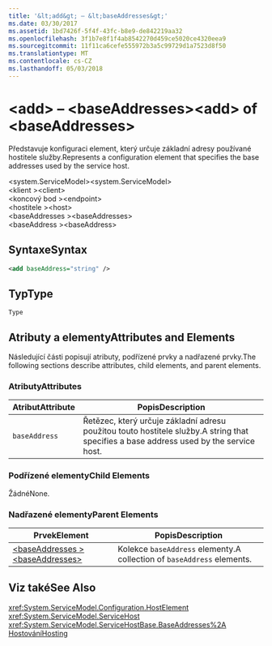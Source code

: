 ```yaml
---
title: '&lt;add&gt; – &lt;baseAddresses&gt;'
ms.date: 03/30/2017
ms.assetid: 1bd7426f-5f4f-43fc-b8e9-de842219aa32
ms.openlocfilehash: 3f1b7e8f1f4ab8542270d459ce5020ce4320eea9
ms.sourcegitcommit: 11f11ca6cefe555972b3a5c99729d1a7523d8f50
ms.translationtype: MT
ms.contentlocale: cs-CZ
ms.lasthandoff: 05/03/2018
---
```

# <a name="ltaddgt-of-ltbaseaddressesgt"></a><span data-ttu-id="35d36-102">&lt;add&gt; – &lt;baseAddresses&gt;</span><span class="sxs-lookup"><span data-stu-id="35d36-102">&lt;add&gt; of &lt;baseAddresses&gt;</span></span>
<span data-ttu-id="35d36-103">Představuje konfiguraci element, který určuje základní adresy používané hostitele služby.</span><span class="sxs-lookup"><span data-stu-id="35d36-103">Represents a configuration element that specifies the base addresses used by the service host.</span></span>  
  
 <span data-ttu-id="35d36-104">\<system.ServiceModel></span><span class="sxs-lookup"><span data-stu-id="35d36-104">\<system.ServiceModel></span></span>  
<span data-ttu-id="35d36-105">\<klient ></span><span class="sxs-lookup"><span data-stu-id="35d36-105">\<client></span></span>  
<span data-ttu-id="35d36-106">\<koncový bod ></span><span class="sxs-lookup"><span data-stu-id="35d36-106">\<endpoint></span></span>  
<span data-ttu-id="35d36-107">\<hostitele ></span><span class="sxs-lookup"><span data-stu-id="35d36-107">\<host></span></span>  
<span data-ttu-id="35d36-108">\<baseAddresses ></span><span class="sxs-lookup"><span data-stu-id="35d36-108">\<baseAddresses></span></span>  
<span data-ttu-id="35d36-109">\<baseAddress ></span><span class="sxs-lookup"><span data-stu-id="35d36-109">\<baseAddress></span></span>  
  
## <a name="syntax"></a><span data-ttu-id="35d36-110">Syntaxe</span><span class="sxs-lookup"><span data-stu-id="35d36-110">Syntax</span></span>  
  
```xml  
<add baseAddress="string" />  
```  
  
## <a name="type"></a><span data-ttu-id="35d36-111">Typ</span><span class="sxs-lookup"><span data-stu-id="35d36-111">Type</span></span>  
 `Type`  
  
## <a name="attributes-and-elements"></a><span data-ttu-id="35d36-112">Atributy a elementy</span><span class="sxs-lookup"><span data-stu-id="35d36-112">Attributes and Elements</span></span>  
 <span data-ttu-id="35d36-113">Následující části popisují atributy, podřízené prvky a nadřazené prvky.</span><span class="sxs-lookup"><span data-stu-id="35d36-113">The following sections describe attributes, child elements, and parent elements.</span></span>  
  
### <a name="attributes"></a><span data-ttu-id="35d36-114">Atributy</span><span class="sxs-lookup"><span data-stu-id="35d36-114">Attributes</span></span>  
  
|<span data-ttu-id="35d36-115">Atribut</span><span class="sxs-lookup"><span data-stu-id="35d36-115">Attribute</span></span>|<span data-ttu-id="35d36-116">Popis</span><span class="sxs-lookup"><span data-stu-id="35d36-116">Description</span></span>|  
|---------------|-----------------|  
|`baseAddress`|<span data-ttu-id="35d36-117">Řetězec, který určuje základní adresu použitou touto hostitele služby.</span><span class="sxs-lookup"><span data-stu-id="35d36-117">A string that specifies a base address used by the service host.</span></span>|  
  
### <a name="child-elements"></a><span data-ttu-id="35d36-118">Podřízené elementy</span><span class="sxs-lookup"><span data-stu-id="35d36-118">Child Elements</span></span>  
 <span data-ttu-id="35d36-119">Žádné</span><span class="sxs-lookup"><span data-stu-id="35d36-119">None.</span></span>  
  
### <a name="parent-elements"></a><span data-ttu-id="35d36-120">Nadřazené elementy</span><span class="sxs-lookup"><span data-stu-id="35d36-120">Parent Elements</span></span>  
  
|<span data-ttu-id="35d36-121">Prvek</span><span class="sxs-lookup"><span data-stu-id="35d36-121">Element</span></span>|<span data-ttu-id="35d36-122">Popis</span><span class="sxs-lookup"><span data-stu-id="35d36-122">Description</span></span>|  
|-------------|-----------------|  
|[<span data-ttu-id="35d36-123">\<baseAddresses ></span><span class="sxs-lookup"><span data-stu-id="35d36-123">\<baseAddresses></span></span>](../../../../../docs/framework/configure-apps/file-schema/wcf/baseaddresses.md)|<span data-ttu-id="35d36-124">Kolekce `baseAddress` elementy.</span><span class="sxs-lookup"><span data-stu-id="35d36-124">A collection of `baseAddress` elements.</span></span>|  
  
## <a name="see-also"></a><span data-ttu-id="35d36-125">Viz také</span><span class="sxs-lookup"><span data-stu-id="35d36-125">See Also</span></span>  
 <xref:System.ServiceModel.Configuration.HostElement>  
 <xref:System.ServiceModel.ServiceHost>  
 <xref:System.ServiceModel.ServiceHostBase.BaseAddresses%2A>  
 [<span data-ttu-id="35d36-126">Hostování</span><span class="sxs-lookup"><span data-stu-id="35d36-126">Hosting</span></span>](../../../../../docs/framework/wcf/feature-details/hosting.md)
